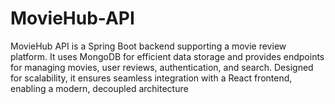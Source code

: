 # MovieHub-API
MovieHub API is a Spring Boot backend supporting a movie review platform. It uses MongoDB for efficient data storage and provides endpoints for managing movies, user reviews, authentication, and search. Designed for scalability, it ensures seamless integration with a React frontend, enabling a modern, decoupled architecture
